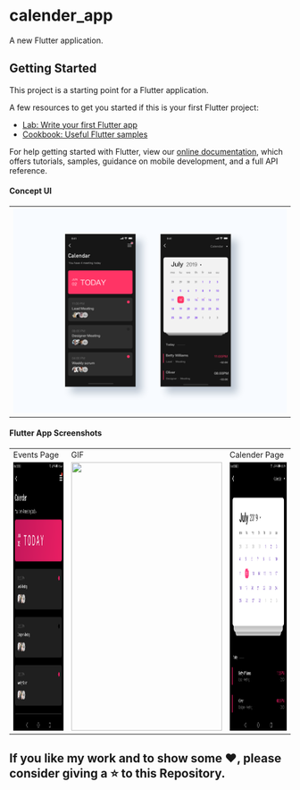 # calender_app

A new Flutter application.

## Getting Started

This project is a starting point for a Flutter application.

A few resources to get you started if this is your first Flutter project:

- [Lab: Write your first Flutter app](https://flutter.dev/docs/get-started/codelab)
- [Cookbook: Useful Flutter samples](https://flutter.dev/docs/cookbook)

For help getting started with Flutter, view our
[online documentation](https://flutter.dev/docs), which offers tutorials,
samples, guidance on mobile development, and a full API reference.


#### Concept UI

<table>
  <tr><td><img src = "misc/concept.png"></td></tr>
 </table>

#### Flutter App Screenshots

<table>
  <tr>
    <td>Events Page</td>
     <td>GIF</td>
     <td>Calender Page</td>
  </tr>
  <tr>
    <td><img src="misc/1.png" width=270 height=480></td>
    <td><img src="misc/GIF.gif" width=270 height=480></td>
    <td><img src="misc/2.png" width=270 height=480></td>
  </tr>
 </table>

## If you like my work and to show some ❤️, please consider giving a ⭐️ to this Repository.
